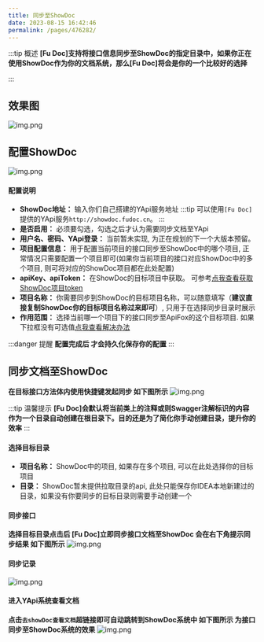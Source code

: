 ```yaml
---
title: 同步至ShowDoc
date: 2023-08-15 16:42:46
permalink: /pages/476282/
---
```


:::tip 概述
**[Fu Doc]支持将接口信息同步至ShowDoc的指定目录中，如果你正在使用ShowDoc作为你的文档系统，那么[Fu Doc]将会是你的一个比较好的选择**

:::

## 效果图
![img.png](/img/sync/img_17.png)

## 配置ShowDoc
![img.png](/img/sync/img_12.png)




#### 配置说明

- **ShowDoc地址：<Badge  type="error" text="必填"/>** 输入你们自己搭建的YApi服务地址
  :::tip
  可以使用`[Fu Doc]`提供的YApi服务`http://showdoc.fudoc.cn`。<Badge  type="error" text="仅供测试使用, 不保证数据安全，请谨慎使用"/>
  :::
- **是否启用：<Badge  type="error" text="必填"/>** 必须要勾选，勾选之后才认为需要同步文档至YApi
- **用户名、密码、YApi登录：** 当前暂未实现, 为正在规划的下一个大版本预留。
- **项目配置信息：<Badge  type="error" text="必填"/>** 用于配置当前项目的接口同步至ShowDoc中的哪个项目, 正常情况只需要配置一个项目即可(如果你当前项目的接口对应ShowDoc中的多个项目, 则可将对应的ShowDoc项目都在此处配置)
- **apiKey、apiToken：<Badge  type="error" text="必填"/>** 在ShowDoc的目标项目中获取。 可参考[点我查看获取ShowDoc项目token](/pages/9d2f46)
- **项目名称：<Badge  type="error" text="必填"/>** 你需要同步到ShowDoc的目标项目名称，可以随意填写（**建议直接复制ShowDoc你的目标项目名称过来即可**）, 只用于在选择同步目录时展示
- **作用范围：<Badge  type="error" text="必填"/>** 选择当前哪一个项目下的接口同步至ApiFox的这个目标项目. 如果下拉框没有可选值[点我查看解决办法](/pages/047c9a)

:::danger 提醒
**配置完成后 <Badge  type="error" text="一定要点击OK按钮"/>才会持久化保存你的配置**
:::



## 同步文档至ShowDoc
**在目标接口方法体内使用快捷键<Badge text="ALT+S"/>发起同步 如下图所示**
![img.png](/img/sync/img_13.png)


:::tip 温馨提示
**[Fu Doc]会默认将当前类上的注释或则Swagger注解标识的内容作为一个目录自动创建在根目录下。目的还是为了简化你手动创建目录，提升你的效率**
:::

#### 选择目标目录

- **项目名称：** ShowDoc中的项目, 如果存在多个项目, 可以在此处选择你的目标项目
- **目录：** ShowDoc暂未提供拉取目录的api, 此处只能保存你IDEA本地新建过的目录，如果没有你要同步的目标目录则需要手动创建一个<Badge  type="error" text="支持多层级目录"/>

#### 同步接口

**选择目标目录点击<Badge text="OK按钮"/>后 [Fu Doc]立即同步接口文档至ShowDoc 会在右下角提示同步结果 如下图所示**
![img.png](/img/sync/img_14.png)




#### 同步记录
![img.png](/img/sync/img_15.png)




#### 进入YApi系统查看文档
**点击`去showDoc查看文档`超链接即可自动跳转到ShowDoc系统中 如下图所示 为接口同步至ShowDoc系统的效果**
![img.png](/img/sync/img_16.png)




